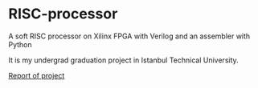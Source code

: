 # RISC-processor
A soft RISC processor on Xilinx FPGA with Verilog and an assembler with Python

It is my undergrad graduation project in Istanbul Technical University.



[Report of project](report.pdf)
